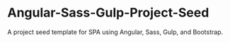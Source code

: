# Angular-Sass-Gulp-Project-Seed
A project seed template for SPA using Angular, Sass, Gulp, and Bootstrap.
